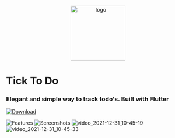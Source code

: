 <p align="center">
<img src="https://github.com/erkam-dev/tick-to-do/assets/62347408/d0d1974d-1e7a-4c74-9f6a-7f6880725f37" alt="logo" width="150"/>
<p>

# Tick To Do
### **Elegant and simple way to track todo's. Built with Flutter**

[![Download](https://user-images.githubusercontent.com/62347408/147811787-b574f20c-568e-4159-8e9b-e1e4bfac2ea6.png)](https://bit.ly/TickToDo)

![Features](https://user-images.githubusercontent.com/62347408/147811839-0dc25e07-19d3-455b-94ed-9b290c382058.png)
![Screenshots](https://user-images.githubusercontent.com/62347408/147811849-00584778-12ca-4c7f-ba88-cd781f7f17f6.png)
![video_2021-12-31_10-45-19](https://user-images.githubusercontent.com/62347408/147811852-c58e7424-d39d-4089-9a16-96674cdaeda2.gif)
![video_2021-12-31_10-45-33](https://user-images.githubusercontent.com/62347408/147811855-ebe67f24-3a13-4a0c-bfa7-059c9870ca59.gif)
